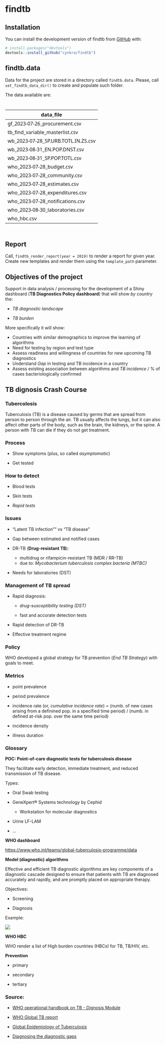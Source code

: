 
<!-- README.md is generated from README.Rmd. Please edit that file -->

# findtb

<!-- badges: start -->
<!-- badges: end -->

## Installation

You can install the development version of findtb from
[GitHub](https://github.com/) with:

``` r
# install.packages("devtools")
devtools::install_github("cynkra/findtb")
```

## findtb.data

Data for the project are stored in a directory called `findtb.data`.
Please, call `set_findtb_data_dir()` to create and populate such folder.

The data available are:

<div id="hpfxmklwqy" style="padding-left:0px;padding-right:0px;padding-top:10px;padding-bottom:10px;overflow-x:auto;overflow-y:auto;width:auto;height:auto;">
<style>#hpfxmklwqy table {
  font-family: system-ui, 'Segoe UI', Roboto, Helvetica, Arial, sans-serif, 'Apple Color Emoji', 'Segoe UI Emoji', 'Segoe UI Symbol', 'Noto Color Emoji';
  -webkit-font-smoothing: antialiased;
  -moz-osx-font-smoothing: grayscale;
}
&#10;#hpfxmklwqy thead, #hpfxmklwqy tbody, #hpfxmklwqy tfoot, #hpfxmklwqy tr, #hpfxmklwqy td, #hpfxmklwqy th {
  border-style: none;
}
&#10;#hpfxmklwqy p {
  margin: 0;
  padding: 0;
}
&#10;#hpfxmklwqy .gt_table {
  display: table;
  border-collapse: collapse;
  line-height: normal;
  margin-left: auto;
  margin-right: auto;
  color: #333333;
  font-size: 16px;
  font-weight: normal;
  font-style: normal;
  background-color: #FFFFFF;
  width: auto;
  border-top-style: solid;
  border-top-width: 2px;
  border-top-color: #A8A8A8;
  border-right-style: none;
  border-right-width: 2px;
  border-right-color: #D3D3D3;
  border-bottom-style: solid;
  border-bottom-width: 2px;
  border-bottom-color: #A8A8A8;
  border-left-style: none;
  border-left-width: 2px;
  border-left-color: #D3D3D3;
}
&#10;#hpfxmklwqy .gt_caption {
  padding-top: 4px;
  padding-bottom: 4px;
}
&#10;#hpfxmklwqy .gt_title {
  color: #333333;
  font-size: 125%;
  font-weight: initial;
  padding-top: 4px;
  padding-bottom: 4px;
  padding-left: 5px;
  padding-right: 5px;
  border-bottom-color: #FFFFFF;
  border-bottom-width: 0;
}
&#10;#hpfxmklwqy .gt_subtitle {
  color: #333333;
  font-size: 85%;
  font-weight: initial;
  padding-top: 3px;
  padding-bottom: 5px;
  padding-left: 5px;
  padding-right: 5px;
  border-top-color: #FFFFFF;
  border-top-width: 0;
}
&#10;#hpfxmklwqy .gt_heading {
  background-color: #FFFFFF;
  text-align: center;
  border-bottom-color: #FFFFFF;
  border-left-style: none;
  border-left-width: 1px;
  border-left-color: #D3D3D3;
  border-right-style: none;
  border-right-width: 1px;
  border-right-color: #D3D3D3;
}
&#10;#hpfxmklwqy .gt_bottom_border {
  border-bottom-style: solid;
  border-bottom-width: 2px;
  border-bottom-color: #D3D3D3;
}
&#10;#hpfxmklwqy .gt_col_headings {
  border-top-style: solid;
  border-top-width: 2px;
  border-top-color: #D3D3D3;
  border-bottom-style: solid;
  border-bottom-width: 2px;
  border-bottom-color: #D3D3D3;
  border-left-style: none;
  border-left-width: 1px;
  border-left-color: #D3D3D3;
  border-right-style: none;
  border-right-width: 1px;
  border-right-color: #D3D3D3;
}
&#10;#hpfxmklwqy .gt_col_heading {
  color: #333333;
  background-color: #FFFFFF;
  font-size: 100%;
  font-weight: normal;
  text-transform: inherit;
  border-left-style: none;
  border-left-width: 1px;
  border-left-color: #D3D3D3;
  border-right-style: none;
  border-right-width: 1px;
  border-right-color: #D3D3D3;
  vertical-align: bottom;
  padding-top: 5px;
  padding-bottom: 6px;
  padding-left: 5px;
  padding-right: 5px;
  overflow-x: hidden;
}
&#10;#hpfxmklwqy .gt_column_spanner_outer {
  color: #333333;
  background-color: #FFFFFF;
  font-size: 100%;
  font-weight: normal;
  text-transform: inherit;
  padding-top: 0;
  padding-bottom: 0;
  padding-left: 4px;
  padding-right: 4px;
}
&#10;#hpfxmklwqy .gt_column_spanner_outer:first-child {
  padding-left: 0;
}
&#10;#hpfxmklwqy .gt_column_spanner_outer:last-child {
  padding-right: 0;
}
&#10;#hpfxmklwqy .gt_column_spanner {
  border-bottom-style: solid;
  border-bottom-width: 2px;
  border-bottom-color: #D3D3D3;
  vertical-align: bottom;
  padding-top: 5px;
  padding-bottom: 5px;
  overflow-x: hidden;
  display: inline-block;
  width: 100%;
}
&#10;#hpfxmklwqy .gt_spanner_row {
  border-bottom-style: hidden;
}
&#10;#hpfxmklwqy .gt_group_heading {
  padding-top: 8px;
  padding-bottom: 8px;
  padding-left: 5px;
  padding-right: 5px;
  color: #333333;
  background-color: #FFFFFF;
  font-size: 100%;
  font-weight: initial;
  text-transform: inherit;
  border-top-style: solid;
  border-top-width: 2px;
  border-top-color: #D3D3D3;
  border-bottom-style: solid;
  border-bottom-width: 2px;
  border-bottom-color: #D3D3D3;
  border-left-style: none;
  border-left-width: 1px;
  border-left-color: #D3D3D3;
  border-right-style: none;
  border-right-width: 1px;
  border-right-color: #D3D3D3;
  vertical-align: middle;
  text-align: left;
}
&#10;#hpfxmklwqy .gt_empty_group_heading {
  padding: 0.5px;
  color: #333333;
  background-color: #FFFFFF;
  font-size: 100%;
  font-weight: initial;
  border-top-style: solid;
  border-top-width: 2px;
  border-top-color: #D3D3D3;
  border-bottom-style: solid;
  border-bottom-width: 2px;
  border-bottom-color: #D3D3D3;
  vertical-align: middle;
}
&#10;#hpfxmklwqy .gt_from_md > :first-child {
  margin-top: 0;
}
&#10;#hpfxmklwqy .gt_from_md > :last-child {
  margin-bottom: 0;
}
&#10;#hpfxmklwqy .gt_row {
  padding-top: 8px;
  padding-bottom: 8px;
  padding-left: 5px;
  padding-right: 5px;
  margin: 10px;
  border-top-style: solid;
  border-top-width: 1px;
  border-top-color: #D3D3D3;
  border-left-style: none;
  border-left-width: 1px;
  border-left-color: #D3D3D3;
  border-right-style: none;
  border-right-width: 1px;
  border-right-color: #D3D3D3;
  vertical-align: middle;
  overflow-x: hidden;
}
&#10;#hpfxmklwqy .gt_stub {
  color: #333333;
  background-color: #FFFFFF;
  font-size: 100%;
  font-weight: initial;
  text-transform: inherit;
  border-right-style: solid;
  border-right-width: 2px;
  border-right-color: #D3D3D3;
  padding-left: 5px;
  padding-right: 5px;
}
&#10;#hpfxmklwqy .gt_stub_row_group {
  color: #333333;
  background-color: #FFFFFF;
  font-size: 100%;
  font-weight: initial;
  text-transform: inherit;
  border-right-style: solid;
  border-right-width: 2px;
  border-right-color: #D3D3D3;
  padding-left: 5px;
  padding-right: 5px;
  vertical-align: top;
}
&#10;#hpfxmklwqy .gt_row_group_first td {
  border-top-width: 2px;
}
&#10;#hpfxmklwqy .gt_row_group_first th {
  border-top-width: 2px;
}
&#10;#hpfxmklwqy .gt_summary_row {
  color: #333333;
  background-color: #FFFFFF;
  text-transform: inherit;
  padding-top: 8px;
  padding-bottom: 8px;
  padding-left: 5px;
  padding-right: 5px;
}
&#10;#hpfxmklwqy .gt_first_summary_row {
  border-top-style: solid;
  border-top-color: #D3D3D3;
}
&#10;#hpfxmklwqy .gt_first_summary_row.thick {
  border-top-width: 2px;
}
&#10;#hpfxmklwqy .gt_last_summary_row {
  padding-top: 8px;
  padding-bottom: 8px;
  padding-left: 5px;
  padding-right: 5px;
  border-bottom-style: solid;
  border-bottom-width: 2px;
  border-bottom-color: #D3D3D3;
}
&#10;#hpfxmklwqy .gt_grand_summary_row {
  color: #333333;
  background-color: #FFFFFF;
  text-transform: inherit;
  padding-top: 8px;
  padding-bottom: 8px;
  padding-left: 5px;
  padding-right: 5px;
}
&#10;#hpfxmklwqy .gt_first_grand_summary_row {
  padding-top: 8px;
  padding-bottom: 8px;
  padding-left: 5px;
  padding-right: 5px;
  border-top-style: double;
  border-top-width: 6px;
  border-top-color: #D3D3D3;
}
&#10;#hpfxmklwqy .gt_last_grand_summary_row_top {
  padding-top: 8px;
  padding-bottom: 8px;
  padding-left: 5px;
  padding-right: 5px;
  border-bottom-style: double;
  border-bottom-width: 6px;
  border-bottom-color: #D3D3D3;
}
&#10;#hpfxmklwqy .gt_striped {
  background-color: rgba(128, 128, 128, 0.05);
}
&#10;#hpfxmklwqy .gt_table_body {
  border-top-style: solid;
  border-top-width: 2px;
  border-top-color: #D3D3D3;
  border-bottom-style: solid;
  border-bottom-width: 2px;
  border-bottom-color: #D3D3D3;
}
&#10;#hpfxmklwqy .gt_footnotes {
  color: #333333;
  background-color: #FFFFFF;
  border-bottom-style: none;
  border-bottom-width: 2px;
  border-bottom-color: #D3D3D3;
  border-left-style: none;
  border-left-width: 2px;
  border-left-color: #D3D3D3;
  border-right-style: none;
  border-right-width: 2px;
  border-right-color: #D3D3D3;
}
&#10;#hpfxmklwqy .gt_footnote {
  margin: 0px;
  font-size: 90%;
  padding-top: 4px;
  padding-bottom: 4px;
  padding-left: 5px;
  padding-right: 5px;
}
&#10;#hpfxmklwqy .gt_sourcenotes {
  color: #333333;
  background-color: #FFFFFF;
  border-bottom-style: none;
  border-bottom-width: 2px;
  border-bottom-color: #D3D3D3;
  border-left-style: none;
  border-left-width: 2px;
  border-left-color: #D3D3D3;
  border-right-style: none;
  border-right-width: 2px;
  border-right-color: #D3D3D3;
}
&#10;#hpfxmklwqy .gt_sourcenote {
  font-size: 90%;
  padding-top: 4px;
  padding-bottom: 4px;
  padding-left: 5px;
  padding-right: 5px;
}
&#10;#hpfxmklwqy .gt_left {
  text-align: left;
}
&#10;#hpfxmklwqy .gt_center {
  text-align: center;
}
&#10;#hpfxmklwqy .gt_right {
  text-align: right;
  font-variant-numeric: tabular-nums;
}
&#10;#hpfxmklwqy .gt_font_normal {
  font-weight: normal;
}
&#10;#hpfxmklwqy .gt_font_bold {
  font-weight: bold;
}
&#10;#hpfxmklwqy .gt_font_italic {
  font-style: italic;
}
&#10;#hpfxmklwqy .gt_super {
  font-size: 65%;
}
&#10;#hpfxmklwqy .gt_footnote_marks {
  font-size: 75%;
  vertical-align: 0.4em;
  position: initial;
}
&#10;#hpfxmklwqy .gt_asterisk {
  font-size: 100%;
  vertical-align: 0;
}
&#10;#hpfxmklwqy .gt_indent_1 {
  text-indent: 5px;
}
&#10;#hpfxmklwqy .gt_indent_2 {
  text-indent: 10px;
}
&#10;#hpfxmklwqy .gt_indent_3 {
  text-indent: 15px;
}
&#10;#hpfxmklwqy .gt_indent_4 {
  text-indent: 20px;
}
&#10;#hpfxmklwqy .gt_indent_5 {
  text-indent: 25px;
}
</style>
<table class="gt_table" data-quarto-disable-processing="false" data-quarto-bootstrap="false">
  <thead>
    &#10;    <tr class="gt_col_headings">
      <th class="gt_col_heading gt_columns_bottom_border gt_left" rowspan="1" colspan="1" scope="col" id="data_file">data_file</th>
    </tr>
  </thead>
  <tbody class="gt_table_body">
    <tr><td headers="data_file" class="gt_row gt_left">gf_2023-07-26_procurement.csv</td></tr>
    <tr><td headers="data_file" class="gt_row gt_left">tb_find_variable_masterlist.csv</td></tr>
    <tr><td headers="data_file" class="gt_row gt_left">wb_2023-07-28_SP.URB.TOTL.IN.ZS.csv</td></tr>
    <tr><td headers="data_file" class="gt_row gt_left">wb_2023-08-31_EN.POP.DNST.csv</td></tr>
    <tr><td headers="data_file" class="gt_row gt_left">wb_2023-08-31_SP.POP.TOTL.csv</td></tr>
    <tr><td headers="data_file" class="gt_row gt_left">who_2023-07-28_budget.csv</td></tr>
    <tr><td headers="data_file" class="gt_row gt_left">who_2023-07-28_community.csv</td></tr>
    <tr><td headers="data_file" class="gt_row gt_left">who_2023-07-28_estimates.csv</td></tr>
    <tr><td headers="data_file" class="gt_row gt_left">who_2023-07-28_expenditures.csv</td></tr>
    <tr><td headers="data_file" class="gt_row gt_left">who_2023-07-28_notifications.csv</td></tr>
    <tr><td headers="data_file" class="gt_row gt_left">who_2023-08-30_laboratories.csv</td></tr>
    <tr><td headers="data_file" class="gt_row gt_left">who_hbc.csv</td></tr>
  </tbody>
  &#10;  
</table>
</div>

## Report

Call, `findtb_render_report(year = 2019)` to render a report for given
year. Create new templates and render them using the `template_path`
parameter.

## Objectives of the project

Support in data analysis / processing for the development of a Shiny
dashboard (**TB Diagnostics Policy dashboard**) that will show *by
country* the:

- *TB diagnostic landscape*

- *TB burden*

More specifically it will show:

- Countries with similar demographics to improve the learning of
  algorithms
- Need for testing by region and test type
- Assess readiness and willingness of countries for new upcoming TB
  diagnostics
- Understand *Gap* in testing and TB incidence in a country
- Assess existing association between algorithms and *TB incidence* / %
  of cases bacteriologically confirmed

## TB dignosis Crash Course

### Tubercolosis

Tuberculosis (TB) is a disease caused by germs that are spread from
person to person through the air. TB usually affects the lungs, but it
can also affect other parts of the body, such as the brain, the kidneys,
or the spine. A person with TB can die if they do not get treatment.

### Process

- Show symptoms (plus, so called *asymptomatic*)

- Get tested

### How to detect

- Blood tests

- Skin tests

- *Rapid tests*

### Issues

- “Latent TB infection”” vs “TB disease”

- Gap between estimated and notified cases

- DR-TB (**Drug-resistant TB**):

  - multidrug or rifampicin-resistant TB (MDR / RR-TB)
  - due to: *Mycobacterium tuberculosis complex bacteria (MTBC)*

- Needs for laboratories (DST)

### Management of TB spread

- Rapid diagnosis:

  - *drug-susceptibility testing (DST)*

  - fast and accurate detection tests

- Rapid detection of DR-TB

- Effective treatment regime

### Policy

WHO developed a global strategy for TB prevention (*End TB Strategy*)
with goals to meet.

### Metrics

- point prevalence

- period prevalence

- incidence rate (or, *cumulative incidence rate*) = (numb. of new cases
  arising from a definined pop. in a specified time period) / (numb. in
  defined at-risk pop. over the same time period)

- incidence density

- illness duration

### Glossary

**POC: Point-of-care diagnostic tests for tuberculosis disease**

They facilitate early detection, immediate treatment, and reduced
transmission of TB disease.

Types:

- Oral Swab testing

- GeneXpert® Systems technology by Cephid

  - Workstation for molecular diagnostics

- Urine LF-LAM

- …

**WHO dashboard**

<https://www.who.int/teams/global-tuberculosis-programme/data>

**Model (diagnostic) algorithms**

Effective and efficient TB diagnostic algorithms are key components of a
diagnostic cascade designed to ensure that patients with TB are
diagnosed accurately and rapidly, and are promptly placed on appropriate
therapy.

Objectives:

- Screening

- Diagnosis

Example:

![](https://tbksp.org/sites/default/files/inline-images/Fig4-2.gif)

**WHO HBC**

WHO render a list of High burden countries (HBCs) for TB, TB/HIV, etc.

**Prevention**

- primary

- secondary

- tertiary

### Source:

- [WHO operational handbook on TB - Dignosis
  Module](https://www.who.int/publications/i/item/9789240030589)

- [WHO Global TB
  report](https://www.who.int/teams/global-tuberculosis-programme/data#gtbr)

- [Global Epidemiology of
  Tuberculosis](https://www.ncbi.nlm.nih.gov/pmc/articles/PMC4315920/)

- [Diagnosing the diagnostic
  gaps](https://www.youtube.com/watch?v=pvp7HiHOU2Q)
